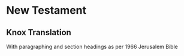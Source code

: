 # New Testament

## Knox Translation

With paragraphing and section headings as per 1966 Jerusalem Bible

